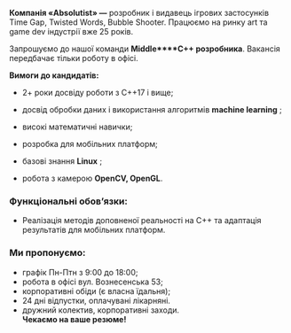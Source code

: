 **Компанія «Absolutist» —** розробник і видавець ігрових застосунків Time Gap,
Twisted Words, Bubble Shooter. Працюємо на ринку art та game dev індустрії вже
25 років.

Запрошуємо до нашої команди **Middle****C++ розробника**. Вакансія передбачає
тільки роботу в офісі.

**Вимоги до кандидатів:**

  * 2+ роки досвіду роботи з C++17 і вище;

  * досвід обробки даних і використання алгоритмів **machine learning** ;
  * високі математичні навички;
  * розробка для мобільних платформ;
  * базові знання **Linux** ;
  * робота з камерою **OpenCV, OpenGL**.

### **Функціональні обов’язки:**

  * Реалізація методів доповненої реальності на C++ та адаптація результатів для мобільних платформ.

### **Ми пропонуємо:**

  * графік Пн-Птн з 9:00 до 18:00;
  * робота в офісі вул. Вознесенська 53;
  * корпоративні обіди (є власна їдальня);
  * 24 дні відпустки, оплачувані лікарняні.
  * дружний колектив, корпоративні заходи.   
**Чекаємо на ваше резюме!**